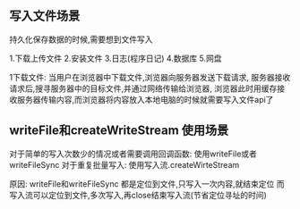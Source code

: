 ## 写入文件场景
持久化保存数据的时候,需要想到文件写入

1.下载上传文件
2.安装文件
3.日志(程序日记)
4.数据库
5.网盘



1下载文件: 
当用户在浏览器中下载文件,浏览器向服务器发送下载请求,
服务器接收请求后,搜寻服务器中的目标文件,并通过网络传输给浏览器,
浏览器此时用缓存接收服务器传输内容,而浏览器将内容放入本地电脑的时候就需要写入文件api了


## writeFile和createWriteStream 使用场景
对于简单的写入次数少的情况或者需要调用回调函数: 使用writeFile或者writeFileSync
对于重复批量写入: 使用写入流.createWirteStream

原因: writeFile和writeFileSync 都是定位到文件,只写入一次内容,就结束定位
      而写入流可以定位到文件,多次写入,再close结束写入流(节省定位寻址的时间)
